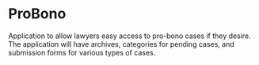 # ProBono
Application to allow lawyers easy access to pro-bono cases if they desire. The application will have archives, categories for pending cases, and submission forms for various types of cases.


